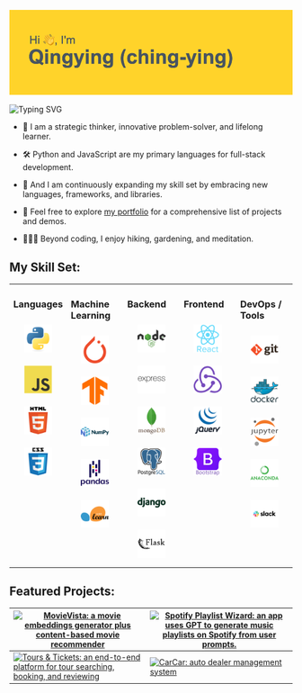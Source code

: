 ![Header](/images/header.png)

<div align="left>
  <a href="https://git.io/typing-svg"><img src="https://readme-typing-svg.demolab.com?font=Orbitron&weight=500&size=14&duration=3000&pause=6000&color=FFFFFFFF&background=434343FF&vCenter=false&multiline=true&width=670&height=27&lines=A+machine+learning+engineer+and+full-stack+developer+working+remotely+since+2021+%F0%9F%9A%80" alt="Typing SVG" /></a>
</div>

- 🤔 I am a strategic thinker, innovative problem-solver, and lifelong learner.

- 🛠 Python and JavaScript are my primary languages for full-stack development.

- 🌱 And I am continuously expanding my skill set by embracing new languages, frameworks, and libraries.

- 🌟 Feel free to explore [my portfolio](https://qmeng222.github.io/) for a comprehensive list of projects and demos.

- 🧘🏻‍♀️ Beyond coding, I enjoy hiking, gardening, and meditation.

<!--<br/>

## Connect with me:

<div align="left">
<a href="https://linkedin.com/in/qmeng222" target="_blank">
<img src=https://img.shields.io/badge/linkedin-%231E77B5.svg?&style=for-the-badge&logo=linkedin&logoColor=white alt=linkedin style="margin-bottom: 5px;" />
</a>
<a href="https://gitlab.com/qmeng222" target="_blank">
<img src=https://img.shields.io/badge/gitlab-330F63.svg?&style=for-the-badge&logo=gitlab&logoColor=white alt=gitlab style="margin-bottom: 5px;" />
</a>
</div>-->


## My Skill Set:  

<table><tr><td valign="top" width="20%">

### Languages
<div align="center">
  <a href="https://www.python.org/" target="_blank"><img style="margin: 10px" src="https://github.com/devicons/devicon/blob/master/icons/python/python-original.svg" alt="Python" height="50" /></a> 
  <a href="https://www.javascript.com/" target="_blank"><img style="margin: 10px" src="https://github.com/devicons/devicon/blob/master/icons/javascript/javascript-original.svg" alt="JavaScript" height="50" /></a>
<!--   <a href="https://www.typescriptlang.org/" target="_blank"><img style="margin: 10px" src="https://profilinator.rishav.dev/skills-assets/typescript-original.svg" alt="TypeScript" height="50" /></a>  -->
  <a href="https://html.com/" target="_blank"><img style="margin: 10px" src="https://github.com/devicons/devicon/blob/master/icons/html5/html5-original-wordmark.svg" alt="HTML5" height="50" /></a>  
  <a href="https://en.wikipedia.org/wiki/CSS" target="_blank"><img style="margin: 10px" src="https://github.com/devicons/devicon/blob/master/icons/css3/css3-original-wordmark.svg" alt="CSS3" height="50" /></a>
</div>

</td><td valign="top" width="20%">

### Machine Learning    
<div align="center"> 
  <a href="https://pytorch.org/" target="_blank"><img style="margin: 10px" src="https://github.com/devicons/devicon/blob/master/icons/pytorch/pytorch-original.svg" alt="pytorch" height="50" /></a>  
  <a href="https://www.tensorflow.org/" target="_blank"><img style="margin: 10px" src="https://github.com/devicons/devicon/blob/master/icons/tensorflow/tensorflow-original.svg" alt="TensorFlow" height="50" /></a>  
  <a href="https://numpy.org/" target="_blank"><img style="margin: 10px" src="https://github.com/devicons/devicon/blob/master/icons/numpy/numpy-original-wordmark.svg" alt="Numpy" height="50" /></a>
  <a href="https://pandas.pydata.org/" target="_blank"><img style="margin: 10px" src="https://github.com/devicons/devicon/blob/master/icons/pandas/pandas-original-wordmark.svg" alt="Pandas" height="50" /></a>
  <a href="https://scikit-learn.org/" target="_blank"><img style="margin: 10px" src="https://github.com/devicons/devicon/blob/master/icons/scikitlearn/scikitlearn-original.svg" alt="scikit-learn" height="50" /></a>
</div>

</td><td valign="top" width="20%"> 

### Backend  
<div align="center">    
  <a href="https://nodejs.org/" target="_blank"><img style="margin: 10px" src="https://github.com/devicons/devicon/blob/master/icons/nodejs/nodejs-original-wordmark.svg" alt="Node.js" height="50" /></a>  
  <a href="https://expressjs.com/" target="_blank"><img style="margin: 10px" src="https://github.com/devicons/devicon/blob/master/icons/express/express-original-wordmark.svg" alt="Express.js" height="50" /></a>  
  <a href="https://www.mongodb.com/" target="_blank"><img style="margin: 10px" src="https://github.com/devicons/devicon/blob/master/icons/mongodb/mongodb-original-wordmark.svg" alt="MongoDB" height="50" /></a>  
  <a href="https://www.postgresql.org/" target="_blank"><img style="margin: 10px" src="https://github.com/devicons/devicon/blob/master/icons/postgresql/postgresql-original-wordmark.svg" alt="PostgreSQL" height="50" /></a>  
  <a href="https://www.djangoproject.com/" target="_blank"><img style="margin: 10px" src="https://github.com/devicons/devicon/blob/master/icons/django/django-plain-wordmark.svg" alt="Django" height="50" /></a>
  <a href="https://flask.palletsprojects.com/" target="_blank"><img style="margin: 10px" src="https://github.com/devicons/devicon/blob/master/icons/flask/flask-original-wordmark.svg" alt="Flask" height="50" /></a>  
</div>

</td><td valign="top" width="20%">

### Frontend  
<div align="center">  
  <a href="https://reactjs.org/" target="_blank"><img style="margin: 10px" src="https://github.com/devicons/devicon/blob/master/icons/react/react-original-wordmark.svg" alt="React" height="50" /></a>  
  <a href="https://redux.js.org/" target="_blank"><img style="margin: 10px" src="https://github.com/devicons/devicon/blob/master/icons/redux/redux-original.svg" alt="Redux" height="50" /></a>  
  <a href="https://jquery.com/" target="_blank"><img style="margin: 10px" src="https://github.com/devicons/devicon/blob/master/icons/jquery/jquery-original-wordmark.svg" alt="jQuery" height="50" /></a> 
  <a href="https://getbootstrap.com/docs/3.4/javascript/" target="_blank"><img style="margin: 10px" src="https://github.com/devicons/devicon/blob/master/icons/bootstrap/bootstrap-original-wordmark.svg" alt="Bootstrap" height="50" /></a> 
</div>

</td><td valign="top" width="20%">

### DevOps / Tools  
<div align="center">  
  <a href="https://github.com/" target="_blank"><img style="margin: 10px" src="https://github.com/devicons/devicon/blob/master/icons/git/git-original-wordmark.svg" alt="Git" height="50" /></a>  
  <a href="https://www.docker.com/" target="_blank"><img style="margin: 10px" src="https://github.com/devicons/devicon/blob/master/icons/docker/docker-original-wordmark.svg" alt="Docker" height="50" /></a>  
  <a href="https://jupyter.org/" target="_blank"><img style="margin: 10px" src="https://github.com/devicons/devicon/blob/master/icons/jupyter/jupyter-original-wordmark.svg" alt="Jupyter" height="50" /></a>
  <a href="https://www.anaconda.com/" target="_blank"><img style="margin: 10px" src="https://github.com/devicons/devicon/blob/master/icons/anaconda/anaconda-original-wordmark.svg" alt="Anaconda" height="50" /></a> 
  <a href="https://slack.com/" target="_blank"><img style="margin: 10px" src="https://github.com/devicons/devicon/blob/master/icons/slack/slack-original-wordmark.svg" alt="Slack" height="50" /></a> 
</div>

</td></tr></table>  


## Featured Projects:

| [![MovieVista: a movie embeddings generator plus content-based movie recommender](/images/MovieVista.gif)](https://github.com/qmeng222/MovieVista.git) | [![Spotify Playlist Wizard: an app uses GPT to generate music playlists on Spotify from user prompts.](/images/Spotify-Playlist-Wizard.gif)](https://github.com/qmeng222/Spotify-Playlist-Wizard) |
|---|---|
| [![Tours & Tickets: an end-to-end platform for tour searching, booking, and reviewing](/images/tours-and-tickets.gif)](https://github.com/qmeng222/Tours-and-Tickets) | [![CarCar: auto dealer management system](/images/CarCar.gif)](https://github.com/qmeng222/Auto-Dealer-Management-System) |

<!--<br />

## Github Stats

<div align="left"><img src="https://github-readme-stats.vercel.app/api?username=qmeng222&show_icons=true&count_private=true&hide_border=true" align="center" /></div>-->

<!--<div id="header" align="center">
  <img src="https://komarev.com/ghpvc/?username=qmeng222&style=for-the-badge&color=orange" alt=""/>
</div>-->

<!--<p align="center">
 <img width="1000" src="assets/github-snake.svg" alt="snake"/>
</p>-->
